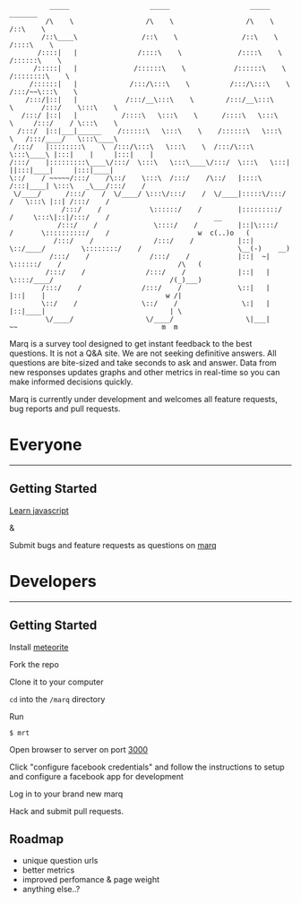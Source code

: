               _____                    _____                    _____                   _______         
             /\    \                  /\    \                  /\    \                 /::\    \        
            /::\____\                /::\    \                /::\    \               /::::\    \       
           /::::|   |               /::::\    \              /::::\    \             /::::::\    \      
          /:::::|   |              /::::::\    \            /::::::\    \           /::::::::\    \     
         /::::::|   |             /:::/\:::\    \          /:::/\:::\    \         /:::/~~\:::\    \    
        /:::/|::|   |            /:::/__\:::\    \        /:::/__\:::\    \       /:::/    \:::\    \   
       /:::/ |::|   |           /::::\   \:::\    \      /::::\   \:::\    \     /:::/    / \:::\    \  
      /:::/  |::|___|______    /::::::\   \:::\    \    /::::::\   \:::\    \   /:::/____/   \:::\____\ 
     /:::/   |::::::::\    \  /:::/\:::\   \:::\    \  /:::/\:::\   \:::\____\ |:::|    |     |:::|    |
    /:::/    |:::::::::\____\/:::/  \:::\   \:::\____\/:::/  \:::\   \:::|    ||:::|____|     |:::|____|
    \::/    / ~~~~~/:::/    /\::/    \:::\  /:::/    /\::/   |::::\  /:::|____| \:::\   _\___/:::/    / 
     \/____/      /:::/    /  \/____/ \:::\/:::/    /  \/____|:::::\/:::/    /   \:::\ |::| /:::/    /  
                 /:::/    /            \::::::/    /         |:::::::::/    /     \:::\|::|/:::/    /                          __
                /:::/    /              \::::/    /          |::|\::::/    /       \::::::::::/    /                      w  c(..)o   (
               /:::/    /               /:::/    /           |::| \::/____/         \::::::::/    /                        \__(-)    __)
              /:::/    /               /:::/    /            |::|  ~|                \::::::/    /                             /\   (
             /:::/    /               /:::/    /             |::|   |                 \::::/____/                             /(_)___)
            /:::/    /               /:::/    /              \::|   |                  |::|    |                              w /|
            \::/    /                \::/    /                \:|   |                  |::|____|                               | \
             \/____/                  \/____/                  \|___|                   ~~                                    m  m
                                                                                                   
                                                                                                   
Marq is a survey tool designed to get instant feedback to the best questions. It is not a Q&A site. We are not seeking definitive answers. All questions are bite-sized and take seconds to ask and answer. Data from new responses updates graphs and other metrics in real-time so you can make informed decisions quickly.

Marq is currently under development and welcomes all feature requests, bug reports and pull requests.

# Everyone

---

## Getting Started

[Learn javascript](http://www.codecademy.com/)

&

Submit bugs and feature requests as questions on [marq](http://www.marq.io)


# Developers

---

## Getting Started

Install [meteorite](http://oortcloud.github.com/meteorite/)

Fork the repo

Clone it to your computer

`cd` into the `/marq` directory

Run

    $ mrt
    
Open browser to server on port [3000](http://localhost:3000)

Click "configure facebook credentials" and follow the instructions to setup and configure a facebook app for development

Log in to your brand new marq

Hack and submit pull requests.

## Roadmap

 - unique question urls
 - better metrics
 - improved perfomance & page weight
 - anything else..?
